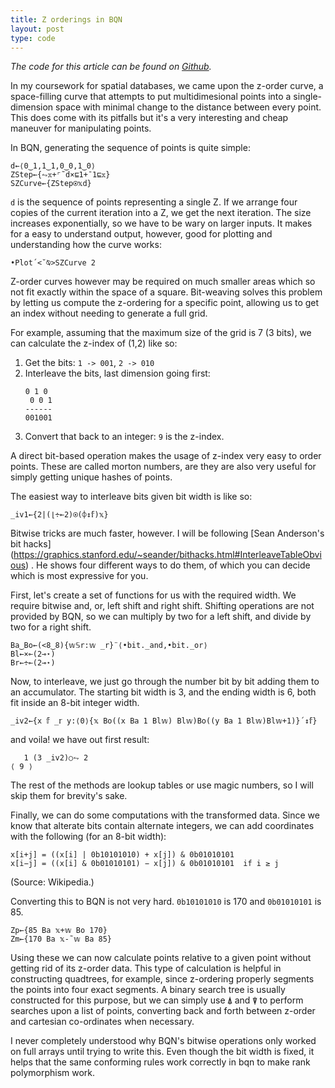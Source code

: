 ```yaml
---
title: Z orderings in BQN
layout: post
type: code
---
```


_The code for this article can be found on
[Github](https://github.com/razetime/bqnforklift)._

In my coursework for spatial databases, we came upon the z-order curve, a
space-filling curve that attempts to put multidimesional points into a
single-dimension space with minimal change to the distance between every
point. This does come with its pitfalls but it's a very interesting
and cheap maneuver for manipulating points.

In BQN, generating the sequence of points is quite simple:

```bqn
d←⟨0‿1,1‿1,0‿0,1‿0⟩
ZStep←{⥊𝕩+⌜˜d×⊑1+¯1⊑𝕩}
SZCurve←{ZStep⍟𝕩d}
```

`d` is the sequence of points representing a single Z. If we arrange four
copies of the current iteration into a Z,
we get the next iteration. The size increases exponentially, so we have
to be wary on larger inputs. It makes for a easy to understand output,
however, good for plotting and understanding how the curve works:

```bqn
•Plot´<˘⍉>SZCurve 2
```

Z-order curves however may be required on much smaller areas which so not
fit exactly within the space of a square. Bit-weaving solves this problem
by letting us compute the z-ordering for a specific point, allowing us to
get an index without needing to generate a full grid.

For example, assuming that the maximum size of the grid is 7 (3 bits), we
can calculate the z-index of (1,2) like so:

1. Get the bits: `1 -> 001`, `2 -> 010`
2. Interleave the bits, last dimension going first:
   ```
   0 1 0
    0 0 1
   ------
   001001
   ```
3. Convert that back to an integer: `9` is the z-index.

A direct bit-based operation makes the usage of z-index very easy to order
points. These are called morton numbers, are they are also very useful for
simply getting unique hashes of points.

The easiest way to interleave bits given bit width is like so:
```
_iv1←{2|(⌊÷⟜2)⍟(⌽↕𝕗)𝕩}
```

Bitwise tricks are much faster, however. I will be following
[Sean Anderson's bit hacks]
(https://graphics.stanford.edu/~seander/bithacks.html#InterleaveTableObvious)
. He shows four different ways to do them, of which you can decide which
is most expressive for you.

First, let's create a set of functions for us with the
required width. We require bitwise and, or, left shift and right shift.
Shifting operations are not provided by BQN, so we can multiply by two for a
left shift, and divide by two for a right shift.

```
Ba‿Bo←(<8‿8){𝕨𝕊r:𝕨 _r}¨⟨•bit._and,•bit._or⟩
Bl←×⟜(2⊸⋆)                                                                      
Br←÷⟜(2⊸⋆)                                                                      
```

Now, to interleave, we just go through the number bit by bit adding them to an
accumulator. The starting bit width is 3, and the ending width is 6, both fit
inside an 8-bit integer width.
```
_iv2←{x 𝕗 _𝕣 y:⟨0⟩{𝕩 Bo((x Ba 1 Bl𝕨) Bl𝕨)Bo((y Ba 1 Bl𝕨)Bl𝕨+1)}´↕𝕗}          
```

and voila! we have out first result:
```
   1 (3 _iv2)○⥊ 2
⟨ 9 ⟩
```

The rest of the methods are lookup tables or use magic numbers, so I will skip
them for brevity's sake.

Finally, we can do some computations with the transformed data. Since we know
that alterate bits contain alternate integers, we can add coordinates with the
following (for an 8-bit width):

```
x[i+j] = ((x[i] | 0b10101010) + x[j]) & 0b01010101
x[i−j] = ((x[i] & 0b01010101) − x[j]) & 0b01010101  if i ≥ j
```
(Source: Wikipedia.)

Converting this to BQN is not very hard. `0b10101010` is 170 and `0b01010101`
is 85.
```
Zp←{85 Ba 𝕩+𝕨 Bo 170}
Zm←{170 Ba 𝕩-˜𝕨 Ba 85}
```

Using these we can now calculate points relative to a given point without
getting rid of its z-order data. This type of calculation is helpful in
constructing quadtrees, for example, since z-ordering properly segments the
points into four exact segments. A binary search tree is usually constructed
for this purpose, but we can simply use `⍋` and `⍒` to perform searches upon
a list of points, converting back and forth between z-order and cartesian
co-ordinates when necessary.

I never completely understood why BQN's bitwise operations only worked on full
arrays until trying to write this. Even though the bit width is fixed, it helps
that the same conforming rules work correctly in bqn to make rank polymorphism
work.

